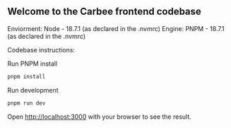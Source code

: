 ## Welcome to the Carbee frontend codebase

Enviorment: Node - 18.7.1 (as declared in the .nvmrc)
Engine: PNPM - 18.7.1 (as declared in the .nvmrc)

Codebase instructions:

Run PNPM install
``` bash
pnpm install
```

Run development 
``` bash
pnpm run dev
```

Open [http://localhost:3000](http://localhost:3000) with your browser to see the result.
